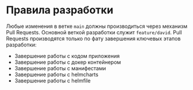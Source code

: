 # Правила разработки

Любые изменения в ветке `main` должны производиться через механизм Pull Requests.
Основной веткой разработки служит `feature/david`. Pull Requests производятся только по фату завершения ключевых этапов разработки:
- Завершение работы с кодом приложения
- Завершение работы с докер контейнером
- Завершение работы с манифестами
- Завершение работы с helmcharts
- Завершение работы с helmfile

